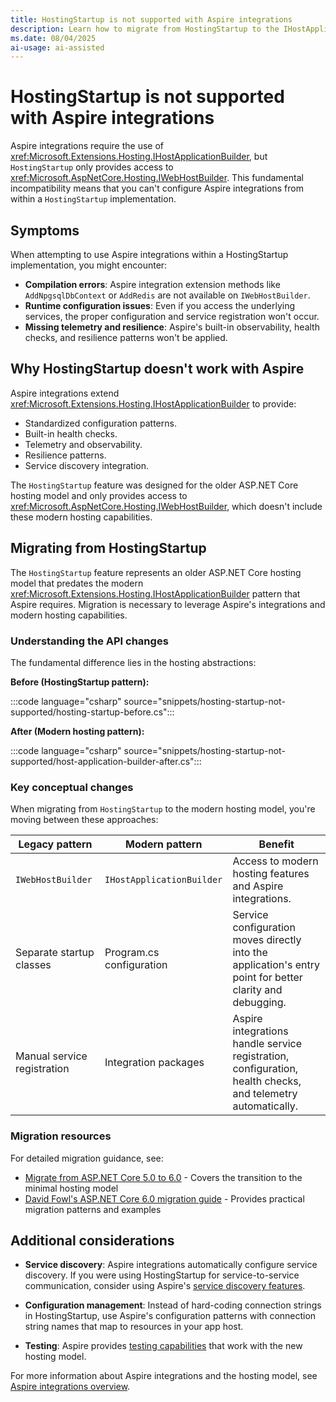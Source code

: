 ```yaml
---
title: HostingStartup is not supported with Aspire integrations
description: Learn how to migrate from HostingStartup to the IHostApplicationBuilder pattern for use with Aspire integrations.
ms.date: 08/04/2025
ai-usage: ai-assisted
---
```


# HostingStartup is not supported with Aspire integrations

Aspire integrations require the use of <xref:Microsoft.Extensions.Hosting.IHostApplicationBuilder>, but `HostingStartup` only provides access to <xref:Microsoft.AspNetCore.Hosting.IWebHostBuilder>. This fundamental incompatibility means that you can't configure Aspire integrations from within a `HostingStartup` implementation.

## Symptoms

When attempting to use Aspire integrations within a HostingStartup implementation, you might encounter:

- **Compilation errors**: Aspire integration extension methods like `AddNpgsqlDbContext` or `AddRedis` are not available on `IWebHostBuilder`.
- **Runtime configuration issues**: Even if you access the underlying services, the proper configuration and service registration won't occur.
- **Missing telemetry and resilience**: Aspire's built-in observability, health checks, and resilience patterns won't be applied.

## Why HostingStartup doesn't work with Aspire

Aspire integrations extend <xref:Microsoft.Extensions.Hosting.IHostApplicationBuilder> to provide:

- Standardized configuration patterns.
- Built-in health checks.
- Telemetry and observability.
- Resilience patterns.
- Service discovery integration.

The `HostingStartup` feature was designed for the older ASP.NET Core hosting model and only provides access to <xref:Microsoft.AspNetCore.Hosting.IWebHostBuilder>, which doesn't include these modern hosting capabilities.

## Migrating from HostingStartup

The `HostingStartup` feature represents an older ASP.NET Core hosting model that predates the modern <xref:Microsoft.Extensions.Hosting.IHostApplicationBuilder> pattern that Aspire requires. Migration is necessary to leverage Aspire's integrations and modern hosting capabilities.

### Understanding the API changes

The fundamental difference lies in the hosting abstractions:

**Before (HostingStartup pattern):**

:::code language="csharp" source="snippets/hosting-startup-not-supported/hosting-startup-before.cs":::

**After (Modern hosting pattern):**

:::code language="csharp" source="snippets/hosting-startup-not-supported/host-application-builder-after.cs":::

### Key conceptual changes

When migrating from `HostingStartup` to the modern hosting model, you're moving between these approaches:

| Legacy pattern | Modern pattern | Benefit |
|---|---|---|
| `IWebHostBuilder` | `IHostApplicationBuilder` | Access to modern hosting features and Aspire integrations. |
| Separate startup classes | Program.cs configuration | Service configuration moves directly into the application's entry point for better clarity and debugging. |
| Manual service registration | Integration packages | Aspire integrations handle service registration, configuration, health checks, and telemetry automatically. |

### Migration resources

For detailed migration guidance, see:

- [Migrate from ASP.NET Core 5.0 to 6.0](/aspnet/core/migration/50-to-60?view=aspnetcore-9.0) - Covers the transition to the minimal hosting model
- [David Fowl's ASP.NET Core 6.0 migration guide](https://gist.github.com/davidfowl/0e0372c3c1d895c3ce195ba983b1e03d) - Provides practical migration patterns and examples

## Additional considerations

- **Service discovery**: Aspire integrations automatically configure service discovery. If you were using HostingStartup for service-to-service communication, consider using Aspire's [service discovery features](../service-discovery/overview.md).

- **Configuration management**: Instead of hard-coding connection strings in HostingStartup, use Aspire's configuration patterns with connection string names that map to resources in your app host.

- **Testing**: Aspire provides [testing capabilities](../testing/overview.md) that work with the new hosting model.

For more information about Aspire integrations and the hosting model, see [Aspire integrations overview](../fundamentals/integrations-overview.md).
